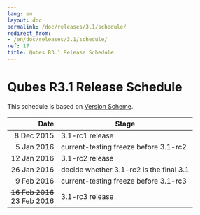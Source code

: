 ```yaml
---
lang: en
layout: doc
permalink: /doc/releases/3.1/schedule/
redirect_from:
- /en/doc/releases/3.1/schedule/
ref: 17
title: Qubes R3.1 Release Schedule
---
```


Qubes R3.1 Release Schedule
===========================

This schedule is based on [Version Scheme](/doc/version-scheme/#release-schedule).

|  Date       | Stage                                   |
| -----------:| --------------------------------------- |
|  8 Dec 2015 | 3.1-rc1 release                         |
|  5 Jan 2016 | current-testing freeze before 3.1-rc2   |
| 12 Jan 2016 | 3.1-rc2 release                         |
| 26 Jan 2016 | decide whether 3.1-rc2 is the final 3.1 |
|  9 Feb 2016 | current-testing freeze before 3.1-rc3   |
| ~~16 Feb 2016~~ <br/> 23 Feb 2016 | 3.1-rc3 release                         |
